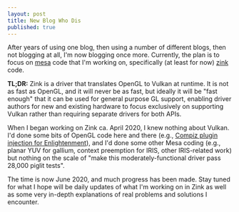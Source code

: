 ```yaml
---
layout: post
title: New Blog Who Dis
published: true
---
```

After years of using one blog, then using a number of different blogs, then not blogging at all, I'm now blogging once more. Currently, the plan is to focus on [mesa](https://www.mesa3d.org) code that I'm working on, specifically (at least for now) [zink](https://www.collabora.com/news-and-blog/blog/2018/10/31/introducing-zink-opengl-implementation-vulkan/) code.

**TL;DR:** Zink is a driver that translates OpenGL to Vulkan at runtime. It is not as fast as OpenGL, and it will never be as fast, but ideally it will be "fast enough" that it can be used for general purpose GL support, enabling driver authors for new and existing hardware to focus exclusively on supporting Vulkan rather than requiring separate drivers for both APIs.

When I began working on Zink ca. April 2020, I knew nothing about Vulkan. I'd done some bits of OpenGL code here and there (e.g., [Compiz plugin injection for Enlightenment](https://www.youtube.com/watch?v=tY6qag5KFx0&hd=1)), and I'd done some other Mesa coding (e.g., planar YUV for gallium, context preemption for IRIS, other IRIS-related work) but nothing on the scale of "make this moderately-functional driver pass 28,000 piglit tests".

The time is now June 2020, and much progress has been made. Stay tuned for what I hope will be daily updates of what I'm working on in Zink as well as some very in-depth explanations of real problems and solutions I encounter.
